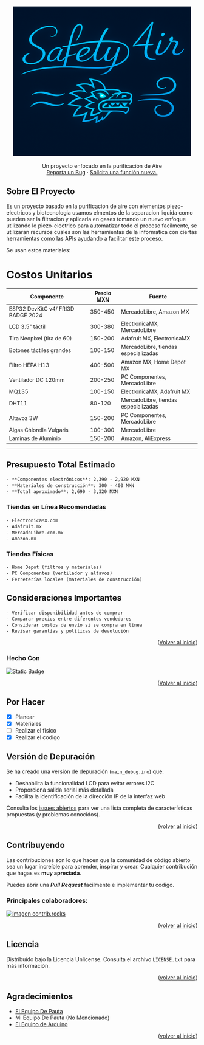 
<!-- Mejorada la compatibilidad del enlace "Volver al inicio": Ver: https://github.com/othneildrew/Best-README-Template/pull/73 -->
<a id="readme-top"></a>
<!--
*** ¡Gracias por revisar el Best-README-Template! Si tienes una sugerencia
*** que lo haga aún mejor, por favor fork el repositorio y crea un pull request
*** o simplemente abre un issue con la etiqueta "enhancement".
*** ¡No olvides darle una estrella al proyecto!
*** ¡Gracias nuevamente! Ahora, ve y crea algo INCREÍBLE! :D
-->



<!-- ESCUDOS DEL PROYECTO -->
<!--
*** Estoy usando enlaces de estilo "referencia" en markdown para mayor legibilidad.
*** Los enlaces de referencia se encierran entre corchetes [ ] en lugar de paréntesis ( ).
*** Consulta la parte inferior de este documento para la declaración de las variables de referencia
*** para contributors-url, forks-url, etc. Esta es una sintaxis opcional y concisa que puedes usar.
*** https://www.markdownguide.org/basic-syntax/#reference-style-links
-->



<!-- LOGO DEL PROYECTO -->
<br />
<div align="center">
  <a href="https://github.com/Mtt1-dev">
    <img src="RQLA08612.webp" alt="Logo" width="470" height="394">
  </a>
  <p align="center">
    Un proyecto enfocado en la purificación de Aire
    <br />
    <a href="https://github.com/Mtt1-dev/SafetyAir/issues/new?labels=bug&template=bug-report---.md">Reporta un Bug</a>
    &middot;
    <a href="https://github.com/Mtt1-dev/SafetyAir/issues/new?labels=enhancement&template=feature-request---.md">Solicita una función nueva.</a>
  </p>
</div>

<!-- SOBRE EL PROYECTO -->
## Sobre El Proyecto

Es un proyecto basado en la purificacion de aire con elementos piezo-electricos y biotecnologia usamos elmentos de la separacion liquida como pueden ser la filtracion y aplicarla en gases tomando un nuevo enfoque utilizando lo piezo-electrico para automatizar todo el proceso facilmente, se utilizaran recursos cuales son las herramientas de la informatica con ciertas herramientas como las APIs ayudando a facilitar este proceso.

Se usan estos materiales:

 # Costos Unitarios

| Componente                     | Precio MXN       | Fuente                        |
|---------------------------------|------------------|-------------------------------|
| ESP32 DevKitC v4/ FRI3D BADGE 2024 | 350-450          | MercadoLibre, Amazon MX        |
| LCD 3.5" táctil                 | 300-380          | ElectronicaMX, MercadoLibre    |
| Tira Neopixel (tira de 60)      | 150-200          | Adafruit MX, ElectronicaMX     |
| Botones táctiles grandes        | 100-150          | MercadoLibre, tiendas especializadas |
| Filtro HEPA H13                 | 400-500          | Amazon MX, Home Depot MX       |
| Ventilador DC 120mm             | 200-250          | PC Componentes, MercadoLibre   |
| MQ135                           | 100-150          | ElectronicaMX, Adafruit MX     |
| DHT11                           | 80-120           | MercadoLibre, tiendas especializadas |
| Altavoz 3W                      | 150-200          | PC Componentes, MercadoLibre   |
| Algas Chlorella Vulgaris        | 100-300          | MercadoLibre                   |
| Laminas de Aluminio             | 150-200          | Amazon, AliExpress             |
---------------------------------------------------------------------------------------
  ## Presupuesto Total Estimado
    - **Componentes electrónicos**: 2,390 - 2,920 MXN
    - **Materiales de construcción**: 300 - 400 MXN
    - **Total aproximado**: 2,690 - 3,320 MXN

  ### Tiendas en Línea Recomendadas
    - ElectronicaMX.com
    - Adafruit.mx
    - MercadoLibre.com.mx
    - Amazon.mx

  ### Tiendas Físicas
    - Home Depot (filtros y materiales)
    - PC Componentes (ventilador y altavoz)
    - Ferreterías locales (materiales de construcción)

  ## Consideraciones Importantes
    - Verificar disponibilidad antes de comprar
    - Comparar precios entre diferentes vendedores
    - Considerar costos de envío si se compra en línea
    - Revisar garantías y políticas de devolución


<p align="right">(<a href="#readme-top">Volver al inicio</a>)</p>

### Hecho Con

![Static Badge](https://img.shields.io/badge/Ardu-ino-teal?style=for-the-badge&logo=arduino&labelColor=%2300b1fc)


<p align="right">(<a href="#readme-top">Volver al inicio</a>)</p>
<!-- ROADMAP -->

## Por Hacer

  - [x] Planear
  - [x] Materiales
  - [ ] Realizar el fisico
  - [x] Realizar el codigo

## Versión de Depuración

Se ha creado una versión de depuración (`main_debug.ino`) que:
- Deshabilita la funcionalidad LCD para evitar errores I2C
- Proporciona salida serial más detallada
- Facilita la identificación de la dirección IP de la interfaz web


Consulta los [issues abiertos](https://github.com/Mtt1-dev/SafetyAir/issues) para ver una lista completa de características propuestas (y problemas conocidos).

<p align="right">(<a href="#readme-top">volver al inicio</a>)</p>

<!-- CONTRIBUCIÓN -->
## Contribuyendo

Las contribuciones son lo que hacen que la comunidad de código abierto sea un lugar increíble para aprender, inspirar y crear. Cualquier contribución que hagas es **muy apreciada**.

Puedes abrir una ***Pull Request*** facilmente e implementar tu codigo.

### Principales colaboradores:

<a href="https://github.com/Mtt1-dev/graphs/contributors">
  <img src="https://contrib.rocks/image?repo=Mtt1-dev/SafetyAir" alt="imagen contrib.rocks" />
</a>

<p align="right">(<a href="#readme-top">volver al inicio</a>)</p>

<!-- LICENCIA -->
## Licencia

Distribuido bajo la Licencia Unlicense. Consulta el archivo `LICENSE.txt` para más información.

<p align="right">(<a href="#readme-top">volver al inicio</a>)</p>

<!-- AGRADECIMIENTOS -->
## Agradecimientos

* [El Equipo De Pauta](https://www.pauta.org.mx/en/)
* Mi Equipo De Pauta (No Mencionado)
* [El Equipo de Arduino](https://www.arduino.cc/)

<p align="right">(<a href="#readme-top">volver al inicio</a>)</p>

